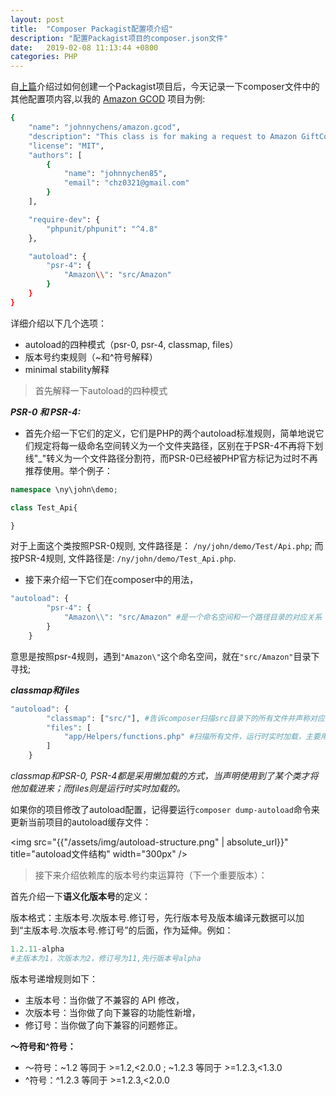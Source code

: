 ```yaml
---
layout: post
title:  "Composer Packagist配置项介绍"
description: "配置Packagist项目的composer.json文件"
date:   2019-02-08 11:13:44 +0800
categories: PHP
---
```


自[上篇](/php/2018/05/17/create-a-packagist.html)介绍过如何创建一个Packagist项目后，今天记录一下composer文件中的其他配置项内容,以我的 [Amazon GCOD](https://github.com/JohnnyChenS/amazon.gcod) 项目为例:

```bash
{
    "name": "johnnychens/amazon.gcod",
    "description": "This class is for making a request to Amazon GiftCode on Demand service API.",
    "license": "MIT",
    "authors": [
        {
            "name": "johnnychen85",
            "email": "chz0321@gmail.com"
        }
    ],

    "require-dev": {
        "phpunit/phpunit": "^4.8"
    },

    "autoload": {
        "psr-4": {
            "Amazon\\": "src/Amazon"
        }
    }
}
```
详细介绍以下几个选项：
- autoload的四种模式（psr-0, psr-4, classmap, files）
- 版本号约束规则（~和^符号解释）
- minimal stability解释

>首先解释一下autoload的四种模式

***PSR-0 和 PSR-4:***
- 首先介绍一下它们的定义，它们是PHP的两个autoload标准规则，简单地说它们规定将每一级命名空间转义为一个文件夹路径，区别在于PSR-4不再将下划线"_"转义为一个文件路径分割符，而PSR-0已经被PHP官方标记为过时不再推荐使用。举个例子：

```php
namespace \ny\john\demo;

class Test_Api{

}
```

对于上面这个类按照PSR-0规则, 文件路径是： ``/ny/john/demo/Test/Api.php``;
而按PSR-4规则, 文件路径是: ``/ny/john/demo/Test_Api.php``.

- 接下来介绍一下它们在composer中的用法，

```php
"autoload": {
        "psr-4": {
            "Amazon\\": "src/Amazon" #是一个命名空间和一个路径目录的对应关系
        }
    }
```
意思是按照psr-4规则，遇到```"Amazon\"```这个命名空间，就在```"src/Amazon"```目录下寻找;

***classmap和files***
```php
"autoload": {
        "classmap": ["src/"], #告诉composer扫描src目录下的所有文件并声称对应的类名和文件路径的映射关系
        "files": [
            "app/Helpers/functions.php" #扫描所有文件，运行时实时加载，主要用来载入工具函数
        ]
    }
```
*classmap和PSR-0, PSR-4都是采用懒加载的方式，当声明使用到了某个类才将他加载进来；而files则是运行时实时加载的。*

如果你的项目修改了autoload配置，记得要运行``composer dump-autoload``命令来更新当前项目的autoload缓存文件：

<img src="{{"/assets/img/autoload-structure.png" | absolute_url}}" title="autoload文件结构" width="300px" />

> 接下来介绍依赖库的版本号约束运算符（下一个重要版本）：

首先介绍一下**语义化版本号**的定义：

版本格式：主版本号.次版本号.修订号，先行版本号及版本编译元数据可以加到“主版本号.次版本号.修订号”的后面，作为延伸。例如：
```php
1.2.11-alpha 
#主版本为1，次版本为2，修订号为11,先行版本号alpha
```

版本号递增规则如下：
- 主版本号：当你做了不兼容的 API 修改，
- 次版本号：当你做了向下兼容的功能性新增，
- 修订号：当你做了向下兼容的问题修正。


**～符号和^符号：**
- ～符号：~1.2 等同于 >=1.2,<2.0.0 ; ~1.2.3 等同于 >=1.2.3,<1.3.0
- ^符号：^1.2.3 等同于 >=1.2.3,<2.0.0
